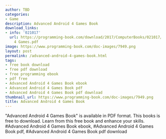 ```yaml
---
author: TBD
categories:
- Game
description: Advanced Android 4 Games Book
download_links:
- info: '021017'
  url: https://programming-book.com/download/2017/ComputerBooks/021017/Advanced Android
    4 Games.pdf
image: https://www.programming-book.com/doc-images/7949.png
layout: post
permalink: /advanced-android-4-games-book.html
tags:
- free book download
- free pdf download
- free programming ebook
- pdf free
- Advanced Android 4 Games Book ebook
- Advanced Android 4 Games Book pdf
- Advanced Android 4 Games Book pdf download
thumbnail_url: https://www.programming-book.com/doc-images/7949.png
title: Advanced Android 4 Games Book
---
```


 
<div class="item-desc text-justify">
  "Advanced Android 4 Games Book" is available in PDF format. This books is free to download. Learn from this free book and enhance your skills.
  <br>
  #Advanced Android 4 Games Book ebook, #Advanced Android 4 Games Book pdf, #Advanced Android 4 Games Book pdf download
</div>